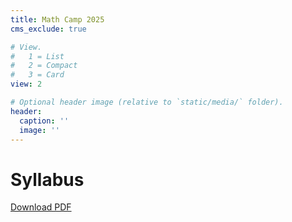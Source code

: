 ```yaml
---
title: Math Camp 2025
cms_exclude: true

# View.
#   1 = List
#   2 = Compact
#   3 = Card
view: 2

# Optional header image (relative to `static/media/` folder).
header:
  caption: ''
  image: ''
---
```


# Syllabus
 [Download PDF](/otherstuff/2025_Math_Camp_syllabus.pdf) 